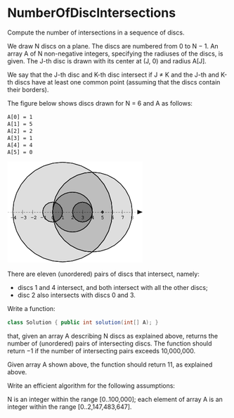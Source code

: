 # NumberOfDiscIntersections
Compute the number of intersections in a sequence of discs.

We draw N discs on a plane. The discs are numbered from 0 to N − 1. An array A of N non-negative integers, specifying the radiuses of the discs, is given. The J-th disc is drawn with its center at (J, 0) and radius A[J].

We say that the J-th disc and K-th disc intersect if J ≠ K and the J-th and K-th discs have at least one common point (assuming that the discs contain their borders).

The figure below shows discs drawn for N = 6 and A as follows:

    A[0] = 1
    A[1] = 5
    A[2] = 2
    A[3] = 1
    A[4] = 4
    A[5] = 0

![Alt text](image.png)


There are eleven (unordered) pairs of discs that intersect, namely:

- discs 1 and 4 intersect, and both intersect with all the other discs;
- disc 2 also intersects with discs 0 and 3.
    
Write a function:

```java
class Solution { public int solution(int[] A); }
```

that, given an array A describing N discs as explained above, returns the number of (unordered) pairs of intersecting discs. The function should return −1 if the number of intersecting pairs exceeds 10,000,000.

Given array A shown above, the function should return 11, as explained above.

Write an efficient algorithm for the following assumptions:

N is an integer within the range [0..100,000];
each element of array A is an integer within the range [0..2,147,483,647].